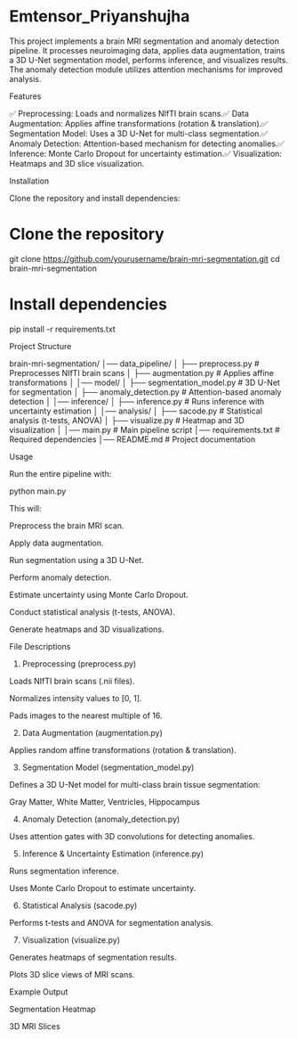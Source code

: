 # Emtensor_Priyanshujha
This project implements a brain MRI segmentation and anomaly detection pipeline. It processes neuroimaging data, applies data augmentation, trains a 3D U-Net segmentation model, performs inference, and visualizes results. The anomaly detection module utilizes attention mechanisms for improved analysis.

Features

✅ Preprocessing: Loads and normalizes NIfTI brain scans.✅ Data Augmentation: Applies affine transformations (rotation & translation).✅ Segmentation Model: Uses a 3D U-Net for multi-class segmentation.✅ Anomaly Detection: Attention-based mechanism for detecting anomalies.✅ Inference: Monte Carlo Dropout for uncertainty estimation.✅ Visualization: Heatmaps and 3D slice visualization.

Installation

Clone the repository and install dependencies:

# Clone the repository
git clone https://github.com/yourusername/brain-mri-segmentation.git
cd brain-mri-segmentation

# Install dependencies
pip install -r requirements.txt

Project Structure

brain-mri-segmentation/
│── data_pipeline/
│   ├── preprocess.py        # Preprocesses NIfTI brain scans
│   ├── augmentation.py      # Applies affine transformations
│
│── model/
│   ├── segmentation_model.py  # 3D U-Net for segmentation
│   ├── anomaly_detection.py   # Attention-based anomaly detection
│
│── inference/
│   ├── inference.py         # Runs inference with uncertainty estimation
│
│── analysis/
│   ├── sacode.py            # Statistical analysis (t-tests, ANOVA)
│   ├── visualize.py         # Heatmap and 3D visualization
│
│── main.py                  # Main pipeline script
│── requirements.txt          # Required dependencies
│── README.md                 # Project documentation

Usage

Run the entire pipeline with:

python main.py

This will:

Preprocess the brain MRI scan.

Apply data augmentation.

Run segmentation using a 3D U-Net.

Perform anomaly detection.

Estimate uncertainty using Monte Carlo Dropout.

Conduct statistical analysis (t-tests, ANOVA).

Generate heatmaps and 3D visualizations.

File Descriptions

1. Preprocessing (preprocess.py)

Loads NIfTI brain scans (.nii files).

Normalizes intensity values to [0, 1].

Pads images to the nearest multiple of 16.

2. Data Augmentation (augmentation.py)

Applies random affine transformations (rotation & translation).

3. Segmentation Model (segmentation_model.py)

Defines a 3D U-Net model for multi-class brain tissue segmentation:

Gray Matter, White Matter, Ventricles, Hippocampus

4. Anomaly Detection (anomaly_detection.py)

Uses attention gates with 3D convolutions for detecting anomalies.

5. Inference & Uncertainty Estimation (inference.py)

Runs segmentation inference.

Uses Monte Carlo Dropout to estimate uncertainty.

6. Statistical Analysis (sacode.py)

Performs t-tests and ANOVA for segmentation analysis.

7. Visualization (visualize.py)

Generates heatmaps of segmentation results.

Plots 3D slice views of MRI scans.

Example Output

Segmentation Heatmap



3D MRI Slices

